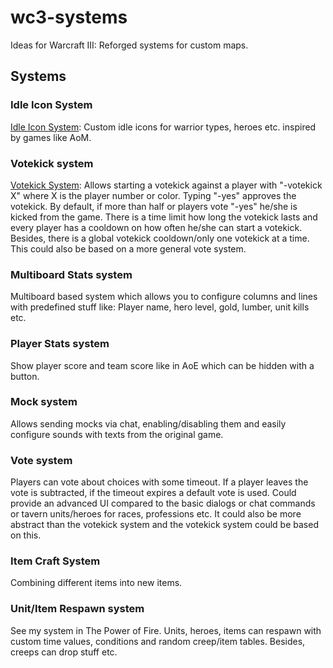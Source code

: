 # wc3-systems

Ideas for Warcraft III: Reforged systems for custom maps.

## Systems

### Idle Icon System

[Idle Icon System](https://github.com/tdauth/wc3-idle-icon-system): Custom idle icons for warrior types, heroes etc. inspired by games like AoM.

### Votekick system

[Votekick System](https://github.com/tdauth/wc3-votekick-system): Allows starting a votekick against a player with "-votekick X" where X is the player number or color. Typing "-yes" approves the votekick. By default, if more than half or players vote "-yes" he/she is kicked from the game. There is a time limit how long the votekick lasts and every player has a cooldown on how often he/she can start a votekick. Besides, there is a global votekick cooldown/only one votekick at a time.
This could also be based on a more general vote system.

### Multiboard Stats system

Multiboard based system which allows you to configure columns and lines with predefined stuff like: Player name, hero level, gold, lumber, unit kills etc.

### Player Stats system

Show player score and team score like in AoE which can be hidden with a button.

### Mock system

Allows sending mocks via chat, enabling/disabling them and easily configure sounds with texts from the original game.

### Vote system

Players can vote about choices with some timeout. If a player leaves the vote is subtracted, if the timeout expires a default vote is used.
Could provide an advanced UI compared to the basic dialogs or chat commands or tavern units/heroes for races, professions etc.
It could also be more abstract than the votekick system and the votekick system could be based on this.


### Item Craft System

Combining different items into new items.

### Unit/Item Respawn system

See my system in The Power of Fire. Units, heroes, items can respawn with custom time values, conditions and random creep/item tables. Besides, creeps can drop stuff etc.

